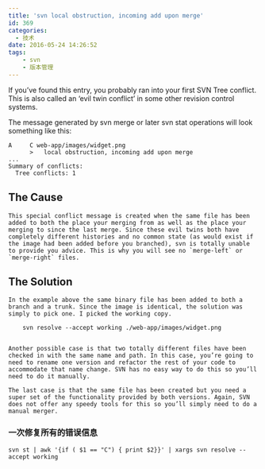 ```yaml
---
title: 'svn local obstruction, incoming add upon merge'
id: 369
categories:
  - 技术
date: 2016-05-24 14:26:52
tags:
    - svn
    - 版本管理
---
```


If you’ve found this entry, you probably ran into your first SVN Tree conflict. This is also called an ‘evil twin conflict’ in some other revision control systems.

The message generated by svn merge or later svn stat operations will look something like this:

    A     C web-app/images/widget.png
          >   local obstruction, incoming add upon merge
    ...
    Summary of conflicts:
      Tree conflicts: 1


## The Cause

    This special conflict message is created when the same file has been added to both the place your merging from as well as the place your merging to since the last merge. Since these evil twins both have completely different histories and no common state (as would exist if the image had been added before you branched), svn is totally unable to provide you advice. This is why you will see no `merge-left` or `merge-right` files.

## The Solution

    In the example above the same binary file has been added to both a branch and a trunk. Since the image is identical, the solution was simply to pick one. I picked the working copy.

        svn resolve --accept working ./web-app/images/widget.png


    Another possible case is that two totally different files have been checked in with the same name and path. In this case, you’re going to need to rename one version and refactor the rest of your code to accommodate that name change. SVN has no easy way to do this so you’ll need to do it manually.

    The last case is that the same file has been created but you need a super set of the functionality provided by both versions. Again, SVN does not offer any speedy tools for this so you’ll simply need to do a manual merger.

### 一次修复所有的错误信息

    svn st | awk '{if ( $1 == "C") { print $2}}' | xargs svn resolve --accept working
